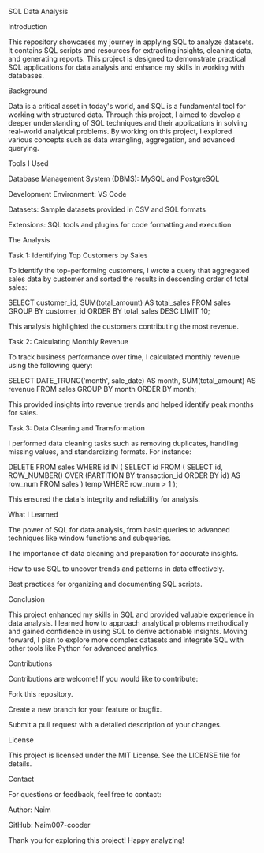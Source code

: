 SQL Data Analysis

Introduction

This repository showcases my journey in applying SQL to analyze datasets. It contains SQL scripts and resources for extracting insights, cleaning data, and generating reports. This project is designed to demonstrate practical SQL applications for data analysis and enhance my skills in working with databases.

Background

Data is a critical asset in today's world, and SQL is a fundamental tool for working with structured data. Through this project, I aimed to develop a deeper understanding of SQL techniques and their applications in solving real-world analytical problems. By working on this project, I explored various concepts such as data wrangling, aggregation, and advanced querying.

Tools I Used

Database Management System (DBMS): MySQL and PostgreSQL

Development Environment: VS Code

Datasets: Sample datasets provided in CSV and SQL formats

Extensions: SQL tools and plugins for code formatting and execution

The Analysis

Task 1: Identifying Top Customers by Sales

To identify the top-performing customers, I wrote a query that aggregated sales data by customer and sorted the results in descending order of total sales:

SELECT customer_id, SUM(total_amount) AS total_sales
FROM sales
GROUP BY customer_id
ORDER BY total_sales DESC
LIMIT 10;

This analysis highlighted the customers contributing the most revenue.

Task 2: Calculating Monthly Revenue

To track business performance over time, I calculated monthly revenue using the following query:

SELECT DATE_TRUNC('month', sale_date) AS month, SUM(total_amount) AS revenue
FROM sales
GROUP BY month
ORDER BY month;

This provided insights into revenue trends and helped identify peak months for sales.

Task 3: Data Cleaning and Transformation

I performed data cleaning tasks such as removing duplicates, handling missing values, and standardizing formats. For instance:

DELETE FROM sales WHERE id IN (
    SELECT id
    FROM (
        SELECT id, ROW_NUMBER() OVER (PARTITION BY transaction_id ORDER BY id) AS row_num
        FROM sales
    ) temp
    WHERE row_num > 1
);

This ensured the data's integrity and reliability for analysis.

What I Learned

The power of SQL for data analysis, from basic queries to advanced techniques like window functions and subqueries.

The importance of data cleaning and preparation for accurate insights.

How to use SQL to uncover trends and patterns in data effectively.

Best practices for organizing and documenting SQL scripts.

Conclusion

This project enhanced my skills in SQL and provided valuable experience in data analysis. I learned how to approach analytical problems methodically and gained confidence in using SQL to derive actionable insights. Moving forward, I plan to explore more complex datasets and integrate SQL with other tools like Python for advanced analytics.

Contributions

Contributions are welcome! If you would like to contribute:

Fork this repository.

Create a new branch for your feature or bugfix.

Submit a pull request with a detailed description of your changes.

License

This project is licensed under the MIT License. See the LICENSE file for details.

Contact

For questions or feedback, feel free to contact:

Author: Naim

GitHub: Naim007-cooder

Thank you for exploring this project! Happy analyzing!
